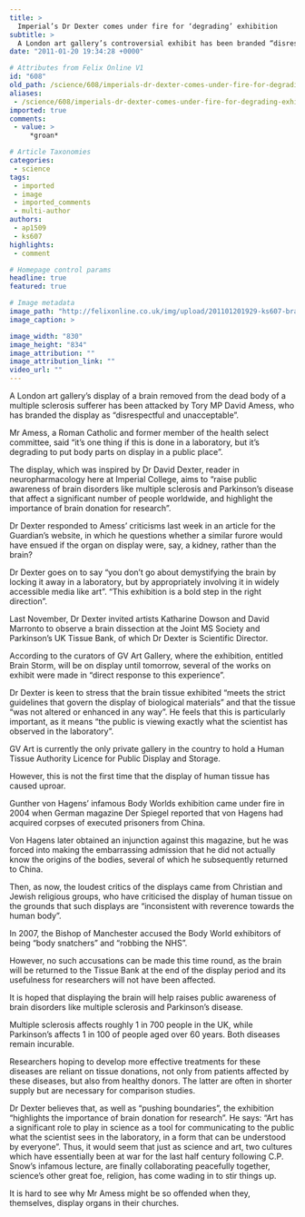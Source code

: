 ```yaml
---
title: >
  Imperial’s Dr Dexter comes under fire for ‘degrading’ exhibition
subtitle: >
  A London art gallery’s controversial exhibit has been branded “disrespectful and unacceptable”.
date: "2011-01-20 19:34:28 +0000"

# Attributes from Felix Online V1
id: "608"
old_path: /science/608/imperials-dr-dexter-comes-under-fire-for-degrading-exhibition-
aliases:
 - /science/608/imperials-dr-dexter-comes-under-fire-for-degrading-exhibition-
imported: true
comments:
 - value: >
     *groan*

# Article Taxonomies
categories:
 - science
tags:
 - imported
 - image
 - imported_comments
 - multi-author
authors:
 - ap1509
 - ks607
highlights:
 - comment

# Homepage control params
headline: true
featured: true

# Image metadata
image_path: "http://felixonline.co.uk/img/upload/201101201929-ks607-braiiiii.jpg"
image_caption: >

image_width: "830"
image_height: "834"
image_attribution: ""
image_attribution_link: ""
video_url: ""
---
```


A London art gallery’s display of a brain removed from the dead body of a multiple sclerosis sufferer has been attacked by Tory MP David Amess, who has branded the display as “disrespectful and unacceptable”.

Mr Amess, a Roman Catholic and former member of the health select committee, said “it’s one thing if this is done in a laboratory, but it’s degrading to put body parts on display in a public place”.

The display, which was inspired by Dr David Dexter, reader in neuropharmacology here at Imperial College, aims to “raise public awareness of brain disorders like multiple sclerosis and Parkinson’s disease that affect a significant number of people worldwide, and highlight the importance of brain donation for research”.

Dr Dexter responded to Amess’ criticisms last week in an article for the Guardian’s website, in which he questions whether a similar furore would have ensued if the organ on display were, say, a kidney, rather than the brain?

Dr Dexter goes on to say “you don’t go about demystifying the brain by locking it away in a laboratory, but by appropriately involving it in widely accessible media like art”. “This exhibition is a bold step in the right direction”.

Last November, Dr Dexter invited artists Katharine Dowson and David Marronto to observe a brain dissection at the Joint MS Society and Parkinson’s UK Tissue Bank, of which Dr Dexter is Scientific Director.

According to the curators of GV Art Gallery, where the exhibition, entitled Brain Storm, will be on display until tomorrow, several of the works on exhibit were made in “direct response to this experience”.

Dr Dexter is keen to stress that the brain tissue exhibited “meets the strict guidelines that govern the display of biological materials” and that the tissue “was not altered or enhanced in any way”. He feels that this is particularly important, as it means “the public is viewing exactly what the scientist has observed in the laboratory”.

GV Art is currently the only private gallery in the country to hold a Human Tissue Authority Licence for Public Display and Storage.

However, this is not the first time that the display of human tissue has caused uproar.

Gunther von Hagens’ infamous Body Worlds exhibition came under fire in 2004 when German magazine Der Spiegel reported that von Hagens had acquired corpses of executed prisoners from China.

Von Hagens later obtained an injunction against this magazine, but he was forced into making the embarrassing admission that he did not actually know the origins of the bodies, several of which he subsequently returned to China.

Then, as now, the loudest critics of the displays came from Christian and Jewish religious groups, who have criticised the display of human tissue on the grounds that such displays are “inconsistent with reverence towards the human body”.

In 2007, the Bishop of Manchester accused the Body World exhibitors of being “body snatchers” and “robbing the NHS”.

However, no such accusations can be made this time round, as the brain will be returned to the Tissue Bank at the end of the display period and its usefulness for researchers will not have been affected.

It is hoped that displaying the brain will help raises public awareness of brain disorders like multiple sclerosis and Parkinson’s disease.

Multiple sclerosis affects roughly 1 in 700 people in the UK, while Parkinson’s affects 1 in 100 of people aged over 60 years. Both diseases remain incurable.

Researchers hoping to develop more effective treatments for these diseases are reliant on tissue donations, not only from patients affected by these diseases, but also from healthy donors. The latter are often in shorter supply but are necessary for comparison studies.

Dr Dexter believes that, as well as “pushing boundaries”, the exhibition “highlights the importance of brain donation for research”. He says: “Art has a significant role to play in science as a tool for communicating to the public what the scientist sees in the laboratory, in a form that can be understood by everyone”. Thus, it would seem that just as science and art, two cultures which have essentially been at war for the last half century following C.P. Snow’s infamous lecture, are finally collaborating peacefully together, science’s other great foe, religion, has come wading in to stir things up.

It is hard to see why Mr Amess might be so offended when they, themselves, display organs in their churches.
